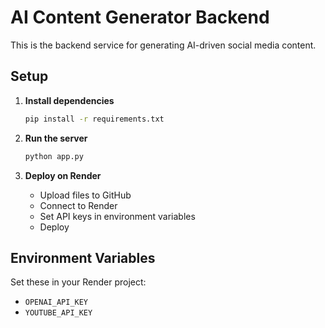 # AI Content Generator Backend

This is the backend service for generating AI-driven social media content.

## Setup

1. **Install dependencies**  
   ```sh
   pip install -r requirements.txt
   ```

2. **Run the server**  
   ```sh
   python app.py
   ```

3. **Deploy on Render**  
   - Upload files to GitHub  
   - Connect to Render  
   - Set API keys in environment variables  
   - Deploy

## Environment Variables

Set these in your Render project:
- `OPENAI_API_KEY`
- `YOUTUBE_API_KEY`

